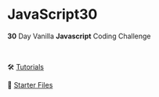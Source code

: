 # JavaScript30

**30** Day Vanilla **Javascript** Coding Challenge

<br/>

🛠️ [Tutorials](https://javascript30.com/)

📁 [Starter Files](https://github.com/wesbos/JavaScript30)

